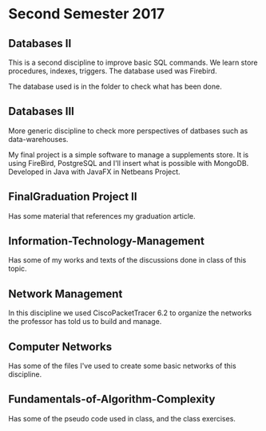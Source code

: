 # Second Semester 2017

## Databases II
This is a second discipline to improve basic SQL commands. We learn store procedures, indexes, triggers. The database used was Firebird.

The database used is in the folder to check what has been done.

## Databases III
More generic discipline to check more perspectives of datbases such as data-warehouses.

My final project is a simple software to manage a supplements store. It is using FireBird, PostgreSQL and I'll insert what is possible with MongoDB. 
Developed in Java with JavaFX in Netbeans Project.


## FinalGraduation Project II
Has some material that references my graduation article.

## Information-Technology-Management	
Has some of my works and texts of the discussions done in class of this topic.

## Network Management

In this discipline we used CiscoPacketTracer 6.2 to organize the networks the professor has told us to build and manage.

## Computer Networks

Has some of the files I've used to create some basic networks of this discipline.

## Fundamentals-of-Algorithm-Complexity

Has some of the pseudo code used in class, and the class exercises.
